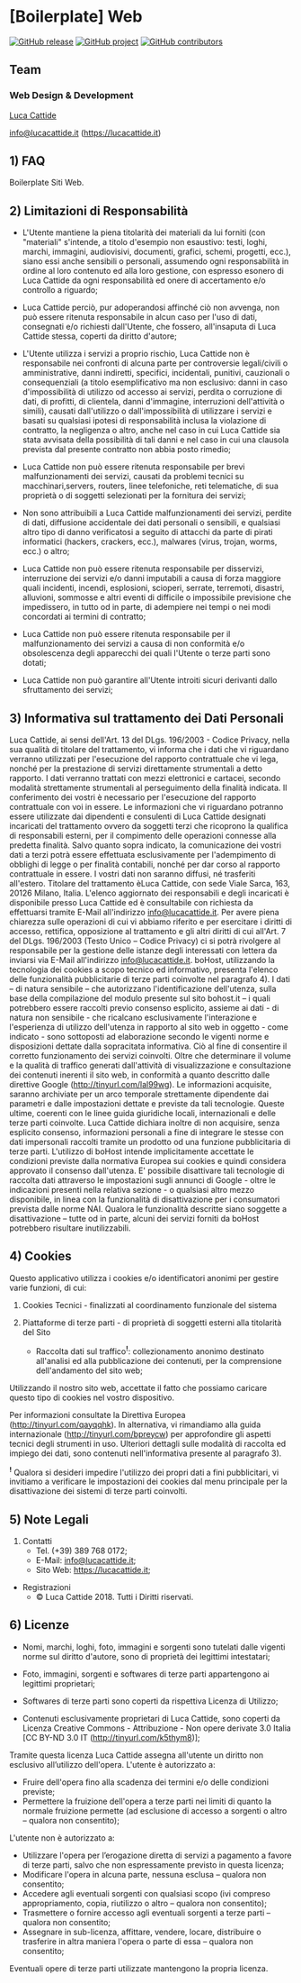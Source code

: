 # [Boilerplate] Web

[![GitHub release](https://img.shields.io/badge/Release-1.7-lightgrey.svg)](https://github.com/lucacattide/web-boilerplate/releases/tag/1.7)
[![GitHub project](https://img.shields.io/badge/Project-1.0-lightgrey.svg)](https://github.com/lucacattide/web-boilerplate/projects/1)
[![GitHub contributors](https://img.shields.io/badge/Contributors-1-lightgrey.svg)](https://github.com/lucacattide/web-boilerplate/graphs/contributors)

## Team
### Web Design & Development
[Luca Cattide](@lucacattide)

<info@lucacattide.it> (https://lucacattide.it)


## 1) FAQ

Boilerplate Siti Web.


## 2) Limitazioni di Responsabilità

- L'Utente mantiene la piena titolarità dei materiali da lui forniti (con "materiali" s'intende, a titolo d'esempio non esaustivo: testi, loghi, marchi, immagini, audiovisivi, documenti, grafici, schemi, progetti, ecc.), siano essi anche sensibili o personali, assumendo ogni responsabilità in ordine al loro contenuto ed alla loro gestione, con espresso esonero di Luca Cattide da ogni responsabilità ed onere di accertamento e/o controllo a riguardo;

- Luca Cattide perciò, pur adoperandosi affinché ciò non avvenga, non può essere ritenuta responsabile in alcun caso per l'uso di dati, consegnati e/o richiesti dall'Utente, che fossero, all'insaputa di Luca Cattide stessa, coperti da diritto d'autore;

- L'Utente utilizza i servizi a proprio rischio, Luca Cattide non è responsabile nei confronti di alcuna parte per controversie legali/civili o amministrative, danni indiretti, specifici, incidentali, punitivi, cauzionali o consequenziali (a titolo esemplificativo ma non esclusivo: danni in caso d'impossibilità di utilizzo od accesso ai servizi, perdita o corruzione di dati, di profitti, di clientela, danni d'immagine, interruzioni dell'attività o simili), causati dall'utilizzo o dall'impossibilità di utilizzare i servizi e basati su qualsiasi ipotesi di responsabilità inclusa la violazione di contratto, la negligenza o altro, anche nel caso in cui Luca Cattide sia stata avvisata della possibilità di tali danni e nel caso in cui una clausola prevista dal presente contratto non abbia posto rimedio;

- Luca Cattide non può essere ritenuta responsabile per brevi malfunzionamenti dei servizi, causati da problemi tecnici su macchinari,servers, routers, linee telefoniche, reti telematiche, di sua proprietà o di soggetti selezionati per la fornitura dei servizi;

- Non sono attribuibili a Luca Cattide malfunzionamenti dei servizi, perdite di dati, diffusione accidentale dei dati personali o sensibili, e qualsiasi altro tipo di danno verificatosi a seguito di attacchi da parte di pirati informatici (hackers, crackers, ecc.), malwares (virus, trojan, worms, ecc.) o altro;

- Luca Cattide non può essere ritenuta responsabile per disservizi, interruzione dei servizi e/o danni imputabili a causa di forza maggiore quali incidenti, incendi, esplosioni, scioperi, serrate, terremoti, disastri, alluvioni, sommosse e altri eventi di difficile o impossibile previsione che impedissero, in tutto od in parte, di adempiere nei tempi o nei modi concordati ai termini di contratto;

- Luca Cattide non può essere ritenuta responsabile per il malfunzionamento dei servizi a causa di non conformità e/o obsolescenza degli apparecchi dei quali l'Utente o terze parti sono dotati;

- Luca Cattide non può garantire all'Utente introiti sicuri derivanti dallo sfruttamento dei servizi;


## 3) Informativa sul trattamento dei Dati Personali

Luca Cattide, ai sensi dell'Art. 13 del DLgs. 196/2003 - Codice Privacy, nella sua qualità di titolare del trattamento, vi informa che i dati che vi riguardano verranno utilizzati per l'esecuzione del rapporto contrattuale che vi lega, nonché per la prestazione di servizi direttamente strumentali a detto rapporto. I dati verranno trattati con mezzi elettronici e cartacei, secondo modalità strettamente strumentali al perseguimento della finalità indicata. Il conferimento dei vostri è necessario per l'esecuzione del rapporto contrattuale con voi in essere. Le informazioni che vi riguardano potranno essere utilizzate dai dipendenti e consulenti di Luca Cattide designati incaricati del trattamento ovvero da soggetti terzi che ricoprono la qualifica di responsabili esterni, per il compimento delle operazioni connesse alla predetta finalità. Salvo quanto sopra indicato, la comunicazione dei vostri dati a terzi potrà essere effettuata esclusivamente per l'adempimento di obblighi di legge o per finalità contabili, nonché per dar corso al rapporto contrattuale in essere. I vostri dati non saranno diffusi, né trasferiti all'estero. Titolare del trattamento èLuca Cattide, con sede Viale Sarca, 163, 20126 Milano, Italia. L'elenco aggiornato dei responsabili e degli incaricati è disponibile presso Luca Cattide ed è consultabile con richiesta da effettuarsi tramite E-Mail all'indirizzo info@lucacattide.it. Per avere piena chiarezza sulle operazioni di cui vi abbiamo riferito e per esercitare i diritti di accesso, rettifica, opposizione al trattamento e gli altri diritti di cui all'Art. 7 del DLgs. 196/2003 (Testo Unico – Codice Privacy) ci si potrà rivolgere al responsabile per la gestione delle istanze degli interessati con lettera da inviarsi via E-Mail all'indirizzo info@lucacattide.it.
boHost, utilizzando la tecnologia dei cookies a scopo tecnico ed informativo, presenta l'elenco delle funzionalità pubblicitarie di terze parti coinvolte nel paragrafo 4). I dati – di natura sensibile – che autorizzano l'identificazione dell'utenza, sulla base della compilazione del modulo presente sul sito bohost.it – i quali potrebbero essere raccolti previo consenso esplicito, assieme ai dati - di natura non sensibile - che ricalcano esclusivamente l'interazione e l'esperienza di utilizzo dell'utenza in rapporto al sito web in oggetto - come indicato - sono sottoposti ad elaborazione secondo le vigenti norme e disposizioni dettate dalla sopracitata informativa. Ciò al fine di consentire il corretto funzionamento dei servizi coinvolti. Oltre che determinare il volume e la qualità di traffico generati dall'attività di visualizzazione e consultazione dei contenuti inerenti il sito web, in conformità a quanto descritto dalle direttive Google (http://tinyurl.com/lal99wg). Le informazioni acquisite, saranno archiviate per un arco temporale strettamente dipendente dai parametri e dalle impostazioni dettate e previste da tali tecnologie. Queste ultime, coerenti con le linee guida giuridiche locali, internazionali e delle terze parti coinvolte. Luca Cattide dichiara inoltre di non acquisire, senza esplicito consenso, informazioni personali a fine di integrare le stesse con dati impersonali raccolti tramite un prodotto od una funzione pubblicitaria di terze parti. L'utilizzo di boHost intende implicitamente accettate le condizioni previste dalla normativa Europea sui cookies e quindi considera approvato il consenso dall'utenza. E' possibile disattivare tali tecnologie di raccolta dati attraverso le impostazioni sugli annunci di Google - oltre le indicazioni presenti nella relativa sezione - o qualsiasi altro mezzo disponibile, in linea con la funzionalità di disattivazione per i consumatori prevista dalle norme NAI. Qualora le funzionalità descritte siano soggette a disattivazione – tutte od in parte, alcuni dei servizi forniti da boHost potrebbero risultare inutilizzabili.


## 4) Cookies

Questo applicativo utilizza i cookies e/o identificatori anonimi per gestire varie funzioni, di cui:

1. Cookies Tecnici - finalizzati al coordinamento funzionale del sistema

2. Piattaforme di terze parti - di proprietà di soggetti esterni alla titolarità del Sito
	* Raccolta dati sul traffico<sup>**!**</sup>: collezionamento anonimo destinato all'analisi ed alla pubblicazione dei contenuti, per la comprensione dell'andamento del sito web;

Utilizzando il nostro sito web, accettate il fatto che possiamo caricare questo tipo di cookies nel vostro dispositivo.

Per informazioni consultate la Direttiva Europea (http://tinyurl.com/qayqqhk). In alternativa, vi rimandiamo alla guida internazionale (http://tinyurl.com/bpreycw) per approfondire gli aspetti tecnici degli strumenti in uso. Ulteriori dettagli sulle modalità di raccolta ed impiego dei dati, sono contenuti nell'informativa presente al paragrafo 3).

<sup>**!**</sup> Qualora si desideri impedire l'utilizzo dei propri dati a fini pubblicitari, vi invitiamo a verificare le impostazioni dei cookies dal menu principale per la disattivazione dei sistemi di terze parti coinvolti.


## 5) Note Legali

1. Contatti
    * Tel. (+39) 389 768 0172;
    * E-Mail: info@lucacattide.it;
    * Sito Web: https://lucacattide.it;

- Registrazioni
    * © Luca Cattide 2018. Tutti i Diritti riservati.


## 6) Licenze

- Nomi, marchi, loghi, foto, immagini e sorgenti sono tutelati dalle vigenti norme sul diritto d'autore, sono di proprietà dei legittimi intestatari;

- Foto, immagini, sorgenti e softwares di terze parti appartengono ai legittimi proprietari;

- Softwares di terze parti sono coperti da rispettiva Licenza di Utilizzo;

- Contenuti esclusivamente proprietari di Luca Cattide, sono coperti da Licenza Creative Commons - Attribuzione - Non opere derivate 3.0 Italia [CC BY-ND 3.0 IT (http://tinyurl.com/k5thym8)];

Tramite questa licenza Luca Cattide assegna all'utente un diritto non esclusivo all’utilizzo dell'opera. 
L'utente è autorizzato a: 

- Fruire dell'opera fino alla scadenza dei termini e/o delle condizioni previste; 
- Permettere la fruizione dell'opera a terze parti nei limiti di quanto la normale fruizione permette (ad esclusione di accesso a sorgenti o altro – qualora non consentito); 

L'utente non è autorizzato a: 

- Utilizzare l'opera per l’erogazione diretta di servizi a pagamento a favore di terze parti, salvo che non espressamente previsto in questa licenza;
- Modificare l'opera in alcuna parte, nessuna esclusa – qualora non consentito; 
- Accedere agli eventuali sorgenti con qualsiasi scopo (ivi compreso appropriamento, copia, riutilizzo o altro – qualora non consentito); 
- Trasmettere o fornire accesso agli eventuali sorgenti a terze parti – qualora non consentito; 
- Assegnare in sub-licenza, affittare, vendere, locare, distribuire o trasferire in altra maniera l'opera o parte di essa – qualora non consentito;

Eventuali opere di terze parti utilizzate mantengono la propria licenza.